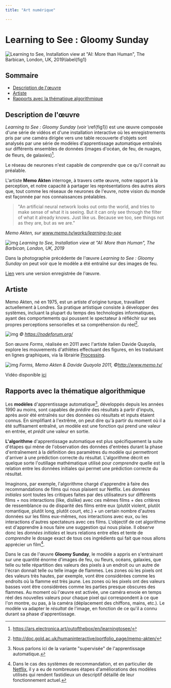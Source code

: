 ```yaml
---
title: "Art numérique"

---
```


# Learning to See : Gloomy Sunday

![Learning to See, Installation view at "AI: More than Human", The Barbican, London, UK, 2019\label{fig1}](media/learning_to_see.jpg)

## Sommaire

- [Description de l'œuvre](#description-de-loeuvre)
- [Artiste](#artiste)
- [Rapports avec la thématique algorithmique](#rapports-avec-la-thematique-algorithmique)

## Description de l'œuvre

*Learning to See : Gloomy Sunday* (voir \ref{fig1}) est une œuvre composée d'une série de vidéos et d'une installation interactive où les enregistrements pris par une caméra dirigée vers une table recouverte d'objets sont analysés par une série de modèles d'apprentissage automatique entraînés sur différents ensembles de données (images d'océan, de feu, de nuages, de fleurs, de galaxies)[^1].

Le réseau de neurones n'est capable de *comprendre* que ce qu'il connait au préalable. 

L'artiste **Memo Akten** interroge, à travers cette œuvre, notre rapport à la perception, et notre capacité à partager les représentations des autres alors que, tout comme les réseaux de neurones de l'euvre, notre vision du monde est façonnée par nos connaissances préalables. 

> "An artificial neural network looks out onto the world, and tries to make sense of what it is seeing. But it can only see through the filter of what it already knows. Just like us. Because we too, see things not as they are, but as we are." 

*Memo Akten, sur www.memo.tv/works/learning-to-see*

![img](media/learning_to_see.jpg)
*Learning to See, Installation view at "AI: More than Human", The Barbican, London, UK, 2019*

Dans la photographie précédente de l'œuvre *Learning to See : Gloomy Sunday* on peut voir que le modèle a été entraîné sur des images de feu. 


[Lien](https://youtu.be/DE3402nH1wA) vers une version enregistrée de l'œuvre.

## Artiste

Memo Akten, né en 1975, est un artiste d'origine turque, travaillant actuellement à Londres. Sa pratique artistique consiste à développer des systèmes, incluant la plupart du temps des technologies informatiques, ayant des comportements qui poussent le spectateur à réfléchir sur ses propres perceptions sensorielles et sa compréhension du réel[^2]. 

![img](media/memo_akten.jpg)
*© https://nodeforum.org/*

Son œuvre *Forms*, réalisée en 2011 avec l'artiste italien Davide Quayola, explore les mouvements d'athlètes effectuant des figures, en les traduisant en lignes graphiques, via la librairie [Processing](https://processing.org/). 

![img](media/forms.jpg)
*Forms, Memo Akten & Davide Quayola 2011, ©http://www.memo.tv/*


Vidéo disponible [ici](https://www.youtube.com/watch?v=Xe-C_rv3_p0)

## Rapports avec la thématique algorithmique

Les **modèles** d'apprentissage automatique[^3], développés depuis les années 1990 au moins, sont capables de *prédire* des résultats à partir d'inputs, après avoir été entraînés sur des données où résultats et inputs étaient connus. En simplifiant à l'extrême, on peut dire qu'à partir du moment où il a été suffisament entraîné, un modèle est une fonction qui prend une valeur en entrée, et *prédit* une valeur en sortie. 

**L'algorithme** d'apprentissage automatique est plus spécifiquement la suite d'étapes qui mène de l'observation des données d'entrées durant la phase d'entraînement à la définition des paramètres du modèle qui permettront d'arriver à une prédiction correcte du résultat. L'algorithme décrit en quelque sorte l'outillage mathématique utilisé pour *comprendre* quelle est la relation entre les données initiales qui permet une prédiction correcte du résultat. 

Imaginons, par exemple, l'algorithme chargé d'apprendre à faire des recommandations de films qui nous plaisent sur Netflix. Les *données initiales* sont toutes les critiques faites par des utilisateurs sur différents films + nos interactions (like, dislike) avec ces mêmes films + des critères de ressemblance ou de disparité des films entre eux (plutôt violent, plutôt romantique, plutôt long, plutôt court, etc.) + un certain nombre d'autres données sur les films eux-mêmes, nos interactions avec eux, ou les interactions d'autres spectateurs avec ces films. L'objectif de cet algorithme est d'apprendre à nous faire une suggestion qui nous plaise. Il *observe* donc les *données initiales* et leurs relations entre elles et tente de *comprendre* le dosage exact de tous ces ingrédients qui fait que nous allons apprécier un film[^4].

Dans le cas de l'œuvre **Gloomy Sunday**, le modèle a appris en s'entrainant sur une quantité énorme d'images de feu, ou fleurs, océans, galaxies, que telle ou telle répartition des valeurs des pixels à un endroit ou un autre de l'écran donnait telle ou telle image de flammes. Les zones où les pixels ont des valeurs très hautes, par exemple, vont être considérées comme les endroits où la flamme est très jaune. Les zones où les pixels ont des valeurs basses vont être considérées comme les parties presque obscures des flammes. Au moment où l'œuvre est activée, une caméra envoie en temps réel des nouvelles valeurs pour chaque pixel qui correspondent à ce que l'on montre, ou pas, à la caméra (déplacement des chiffons, mains, etc.). Le modèle va adapter le *résultat* de l'image, en fonction de ce qu'il a connu durant sa phase d'apprentissage. 


[^1]: https://ars.electronica.art/outofthebox/en/learningtosee/
[^2]: http://doc.gold.ac.uk/humaninteractive/portfolio_page/memo-akten/
[^3]: Nous parlons ici de la variante "supervisée" de l'apprentissage automatique. 
[^4]: Dans le cas des systèmes de recommandation, et en particulier de [Netflix](https://en.wikipedia.org/wiki/Netflix_Prize), il y a eu de nombreuses étapes d'améliorations des modèles utilisés qui rendent fastidieux un descriptif détaillé de leur fonctionnement actuel. 
